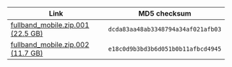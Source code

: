 | Link | MD5 checksum |
| --- | --- |
|[fullband_mobile.zip.001 (22.5 GB)](https://aecchallengepublic.blob.core.windows.net/icassp2022/fullband_mobile.zip.001)|`dcda83aa48ab3348794a34af021afb03` |
|[fullband_mobile.zip.002 (11.7 GB)](https://aecchallengepublic.blob.core.windows.net/icassp2022/fullband_mobile.zip.002)|`e18c0d9b3bd3b6d051b0b11afbcd4945` |
